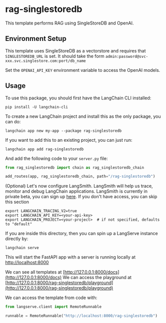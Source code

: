 
# rag-singlestoredb

This template performs RAG using SingleStoreDB and OpenAI.

## Environment Setup

This template uses SingleStoreDB as a vectorstore and requires that `SINGLESTOREDB_URL` is set. It should take the form `admin:password@svc-xxx.svc.singlestore.com:port/db_name`

Set the `OPENAI_API_KEY` environment variable to access the OpenAI models.

## Usage

To use this package, you should first have the LangChain CLI installed:

```shell
pip install -U langchain-cli
```

To create a new LangChain project and install this as the only package, you can do:

```shell
langchain app new my-app --package rag-singlestoredb
```

If you want to add this to an existing project, you can just run:

```shell
langchain app add rag-singlestoredb
```

And add the following code to your `server.py` file:
```python
from rag_singlestoredb import chain as rag_singlestoredb_chain

add_routes(app, rag_singlestoredb_chain, path="/rag-singlestoredb")
```

(Optional) Let's now configure LangSmith. 
LangSmith will help us trace, monitor and debug LangChain applications. 
LangSmith is currently in private beta, you can sign up [here](https://smith.langchain.com/). 
If you don't have access, you can skip this section


```shell
export LANGCHAIN_TRACING_V2=true
export LANGCHAIN_API_KEY=<your-api-key>
export LANGCHAIN_PROJECT=<your-project>  # if not specified, defaults to "default"
```

If you are inside this directory, then you can spin up a LangServe instance directly by:

```shell
langchain serve
```

This will start the FastAPI app with a server is running locally at 
[http://localhost:8000](http://localhost:8000)

We can see all templates at [http://127.0.0.1:8000/docs](http://127.0.0.1:8000/docs)
We can access the playground at [http://127.0.0.1:8000/rag-singlestoredb/playground](http://127.0.0.1:8000/rag-singlestoredb/playground)  

We can access the template from code with:

```python
from langserve.client import RemoteRunnable

runnable = RemoteRunnable("http://localhost:8000/rag-singlestoredb")
```

